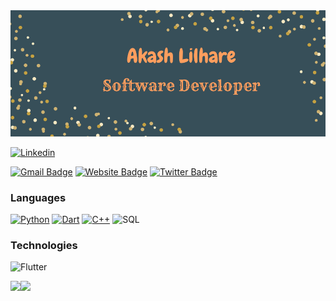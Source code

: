 <img src="cover/4.png">

[![Linkedin](https://img.shields.io/static/v1?message=LinkedIn&logo=LinkedIn&labelColor=5c5c5c&color=1182c3&logoColor=white&label=%20)](https://www.linkedin.com/in/akash-lilhare-739a80192/)

[![Gmail Badge](https://img.shields.io/badge/Gmail-red?style=flat-square&logo=Gmail&logoColor=white&link=mailto:akashlilhare14@gmail.com)](mailto:akashlilhare14@gmail.com)
[![Website Badge](https://img.shields.io/badge/-Website-47CCCC?style=flat&logo=Google-Chrome&logoColor=white&link=https:/)](https://manumanoj.me) 
[![Twitter Badge](https://img.shields.io/badge/-Twitter-1ca0f1?style=flat&labelColor=1ca0f1&logo=twitter&logoColor=white&link=https://twitter.com/manumanoj0010)](https://www.linkedin.com/in/akash-lilhare-739a80192/)



### Languages

[![Python](https://img.shields.io/badge/-Python-000?&logo=python&labelColor=5c5c5c&color=1182c3&logoColor=white&label=%20)](https://github.com/akashlilhare?tab=repositories&q=&type=&language=python)
[![Dart](https://img.shields.io/static/v1?message=Dart&logo=dart&labelColor=5c5c5c&color=1182c3&logoColor=white&label=%20)](https://github.com/akashlilhare?tab=repositories&q=&type=&language=dart)
[![C++](https://img.shields.io/badge/-C-000?&logo=C++&labelColor=5c5c5c&color=1182c3&logoColor=white&label=%20)](https://github.com/akashlilhare?tab=repositories&q=&type=&language=c++)
![SQL](https://img.shields.io/badge/-SQL-000?&logo=MySQL&labelColor=5c5c5c&color=1182c3&logoColor=white&label=%20)


### Technologies

![Flutter](https://img.shields.io/static/v1?message=Flutter&logo=flutter&labelColor=5c5c5c&color=1182c3&logoColor=white&label=%20)



<a href="https://www.akashlilhare.com/"><img height="137px" src="https://github-readme-stats.vercel.app/api?username=akashlilhare&hide_title=false&hide_border=true&show_icons=true&include_all_commits=true&count_private=true&line_height=21&text_color=000&icon_color=000&bg_color=0,ea6161,ffc64d,fffc4d,52fa5a&theme=graywhite" /><!-- wi*quL3fcV --><img height="137px" src="https://github-readme-stats.vercel.app/api/top-langs/?username=akashlilhare&hide=html&hide_title=true&hide_border=true&layout=compact&langs_count=7&exclude_repo=comp426,Redventures-Movie-Quotes&text_color=000&icon_color=fff&bg_color=0,52fa5a,4dfcff,c64dff&theme=graywhite" /></a>
